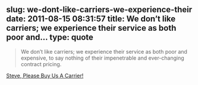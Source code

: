 slug: we-dont-like-carriers-we-experience-their
date: 2011-08-15 08:31:57
title: We don’t like carriers; we experience their service as both poor and...
type: quote
---

> We don’t like carriers; we experience their service as both poor and expensive, to say nothing of their impenetrable and ever-changing contract pricing.

[Steve, Please Buy Us A Carrier!](http://www.mondaynote.com/2011/08/14/steve-please-buy-us-a-carrier/)

